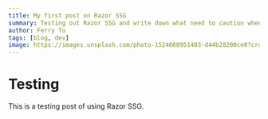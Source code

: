 ```yaml
---
title: My first post on Razor SSG
summary: Testing out Razor SSG and write down what need to caution when deploying to GitHub Page
author: Ferry To
tags: [blog, dev]
image: https://images.unsplash.com/photo-1524668951403-d44b28200ce0?crop=entropy&fit=crop&h=1000&w=2000
---
```


# Testing

This is a testing post of using Razor SSG.
 